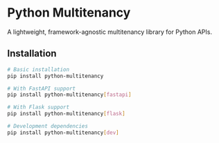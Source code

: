 # Python Multitenancy

A lightweight, framework-agnostic multitenancy library for Python APIs.

## Installation

```bash
# Basic installation
pip install python-multitenancy

# With FastAPI support
pip install python-multitenancy[fastapi]

# With Flask support  
pip install python-multitenancy[flask]

# Development dependencies
pip install python-multitenancy[dev]